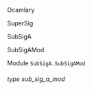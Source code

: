 Ocamlary

SuperSig

SubSigA

SubSigAMod

Module `SubSigA.SubSigAMod`

<a id="type-sub_sig_a_mod"></a>

###### type sub_sig_a_mod